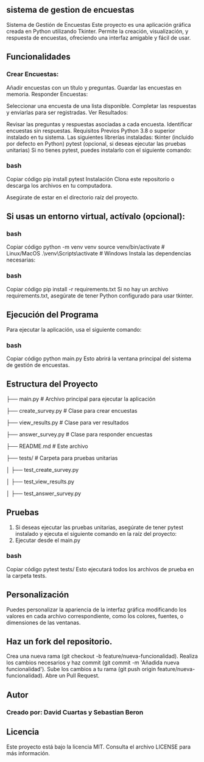 ## sistema de gestion de encuestas
Sistema de Gestión de Encuestas
Este proyecto es una aplicación gráfica creada en Python utilizando Tkinter. Permite la creación, visualización, y respuesta de encuestas, ofreciendo una interfaz amigable y fácil de usar.

## Funcionalidades
### Crear Encuestas:

Añadir encuestas con un título y preguntas.
Guardar las encuestas en memoria.
Responder Encuestas:

Seleccionar una encuesta de una lista disponible.
Completar las respuestas y enviarlas para ser registradas.
Ver Resultados:

Revisar las preguntas y respuestas asociadas a cada encuesta.
Identificar encuestas sin respuestas.
Requisitos Previos
Python 3.8 o superior instalado en tu sistema.
Las siguientes librerías instaladas:
tkinter (incluido por defecto en Python)
pytest (opcional, si deseas ejecutar las pruebas unitarias)
Si no tienes pytest, puedes instalarlo con el siguiente comando:

### bash
Copiar código
pip install pytest
Instalación
Clona este repositorio o descarga los archivos en tu computadora.

Asegúrate de estar en el directorio raíz del proyecto.

## Si usas un entorno virtual, actívalo (opcional):

### bash
Copiar código
python -m venv venv
source venv/bin/activate  # Linux/MacOS
.\venv\Scripts\activate   # Windows
Instala las dependencias necesarias:

### bash
Copiar código
pip install -r requirements.txt
Si no hay un archivo requirements.txt, asegúrate de tener Python configurado para usar tkinter.

## Ejecución del Programa
Para ejecutar la aplicación, usa el siguiente comando:

### bash
Copiar código
python main.py
Esto abrirá la ventana principal del sistema de gestión de encuestas.

## Estructura del Proyecto

├── main.py                # Archivo principal para ejecutar la aplicación

├── create_survey.py       # Clase para crear encuestas

├── view_results.py        # Clase para ver resultados

├── answer_survey.py       # Clase para responder encuestas

├── README.md              # Este archivo

├── tests/                 # Carpeta para pruebas unitarias

│   ├── test_create_survey.py

│   ├── test_view_results.py

│   ├── test_answer_survey.py

## Pruebas
1. Si deseas ejecutar las pruebas unitarias, asegúrate de tener pytest instalado y ejecuta el siguiente comando en la raíz del proyecto:
2. Ejecutar desde el main.py

### bash
Copiar código
pytest tests/
Esto ejecutará todos los archivos de prueba en la carpeta tests.

## Personalización
Puedes personalizar la apariencia de la interfaz gráfica modificando los valores en cada archivo correspondiente, como los colores, fuentes, o dimensiones de las ventanas.

## Haz un fork del repositorio.
Crea una nueva rama (git checkout -b feature/nueva-funcionalidad).
Realiza los cambios necesarios y haz commit (git commit -m 'Añadida nueva funcionalidad').
Sube los cambios a tu rama (git push origin feature/nueva-funcionalidad).
Abre un Pull Request.

## Autor
### Creado por: David Cuartas y Sebastian Beron

## Licencia
Este proyecto está bajo la licencia MIT. Consulta el archivo LICENSE para más información.
